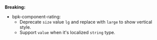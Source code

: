 **Breaking:**

- bpk-component-rating:
   - Deprecate `size` value `lg` and replace with `large` to show vertical style.
   - Support `value` when it's localized `string` type.
